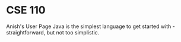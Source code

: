 # CSE 110
Anish's User Page 
Java is the simplest language to get started with - straightforward, but not too simplistic. 
